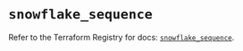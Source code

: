 # `snowflake_sequence`

Refer to the Terraform Registry for docs: [`snowflake_sequence`](https://registry.terraform.io/providers/snowflakedb/snowflake/2.6.0/docs/resources/sequence).
